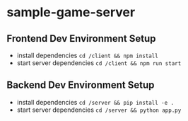 # sample-game-server


## Frontend Dev Environment Setup

- install dependencies `cd /client && npm install`
- start server dependencies `cd /client && npm run start`

## Backend Dev Environment Setup

- install dependencies `cd /server && pip install -e .`
- start server dependencies `cd /server && python app.py`
